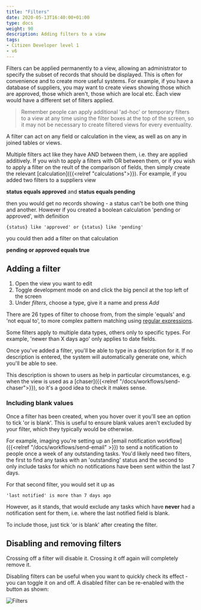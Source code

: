 ```yaml
---
title: "Filters"
date: 2020-05-13T16:40:00+01:00
type: docs
weight: 90
description: Adding filters to a view
tags:
- Citizen Developer level 1
- v6
---
```

Filters can be applied permanently to a view, allowing an administrator to specify the subset of records that should be displayed. This is often for convenience and to create more useful systems. For example, if you have a database of suppliers, you may want to create views showing those which are approved, those which aren't, those which are local etc. Each view would have a different set of filters applied.

> Remember people can apply additional 'ad-hoc' or temporary filters to a view at any time using the filter boxes at the top of the screen, so it may not be necessary to create filtered views for every eventuality.

A filter can act on any field or calculation in the view, as well as on any in joined tables or views.

Multiple filters act like they have AND between them, i.e. they are applied additively. If you wish to apply a filters with OR between them, or if you wish to apply a filter on the reult of the comparison of fields, then simply create the relevant [calculation]({{<relref "calculations">}}). For example, if you added two filters to a suppliers view

**status equals approved** and **status equals pending**

then you would get no records showing - a status can't be both one thing and another. However if you created a boolean calculation 'pending or approved', with definition

`{status} like 'approved' or {status} like 'pending'`

you could then add a filter on that calculation

**pending or approved equals true**

## Adding a filter
1. Open the view you want to edit
2. Toggle development mode on and click the big pencil at the top left of the screen
3. Under _filters_, choose a type, give it a name and press _Add_


There are 26 types of filter to choose from, from the simple 'equals' and 'not equal to', to more complex pattern matching using [regular expressions](https://www.postgresql.org/docs/current/functions-matching.html#FUNCTIONS-POSIX-REGEXP).

Some filters apply to multiple data types, others only to specific types. For example, 'newer than X days ago' only applies to date fields.

Once you've added a filter, you'll be able to type in a description for it. If no description is entered, the system will automatically generate one, which you'll be able to see.

This description is shown to users as help in particular circumstances, e.g. when the view is used as a [chaser]({{<relref "/docs/workflows/send-chaser">}}), so it's a good idea to check it makes sense.

### Including blank values
Once a filter has been created, when you hover over it you'll see an option to tick 'or is blank'. This is useful to ensure blank values aren't excluded by your filter, which they typically would be otherwise.

For example, imaging you're setting up an [email notification workflow]({{<relref "/docs/workflows/send-email" >}}) to send a notification to people once a week of any outstanding tasks. You'd likely need two filters, the first to find any tasks with an 'outstanding' status and the second to only include tasks for which no notifications have been sent within the last 7 days.

For that second filter, you would set it up as

    'last notified' is more than 7 days ago

However, as it stands, that would exclude any tasks which have **never** had a notification sent for them, i.e. where the last notified field is blank.

To include those, just tick 'or is blank' after creating the filter.

## Disabling and removing filters

Crossing off a filter will disable it. Crossing it off again will completely remove it.

Disabling filters can be useful when you want to quickly check its effect - you can toggle it on and off. A disabled filter can be re-enabled with the button as shown:

![Filters](/disabled_filter.png)

